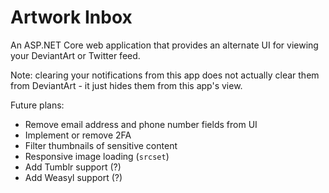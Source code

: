 Artwork Inbox
=============

An ASP.NET Core web application that provides an alternate UI for viewing your DeviantArt or Twitter feed.

Note: clearing your notifications from this app does not actually clear them from DeviantArt - it just hides them from this app's view.

Future plans:

* Remove email address and phone number fields from UI
* Implement or remove 2FA
* Filter thumbnails of sensitive content
* Responsive image loading (`srcset`)
* Add Tumblr support (?)
* Add Weasyl support (?)